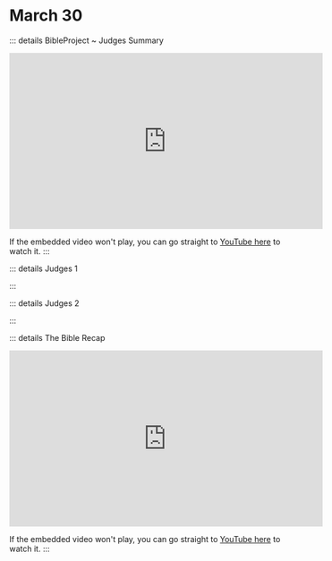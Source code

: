 # March 30

::: details BibleProject ~ Judges Summary
<iframe width="560" height="315" src="https://www.youtube.com/embed/kOYy8iCfIJ4" title="YouTube video player" frameborder="0" allow="accelerometer; autoplay; clipboard-write; encrypted-media; gyroscope; picture-in-picture; web-share" referrerpolicy="strict-origin-when-cross-origin" allowfullscreen></iframe>

If the embedded video won't play, you can go straight to [YouTube here](https://youtu.be/kOYy8iCfIJ4) to watch it.
:::

::: details Judges 1
<!--@include: @/bible/translations/bsb/07_jdg/001.md-->
:::

::: details Judges 2
<!--@include: @/bible/translations/bsb/07_jdg/002.md-->
:::

::: details The Bible Recap
<iframe width="560" height="315" src="https://www.youtube.com/embed/CHYwdj6GA4A" title="YouTube video player" frameborder="0" allow="accelerometer; autoplay; clipboard-write; encrypted-media; gyroscope; picture-in-picture; web-share" referrerpolicy="strict-origin-when-cross-origin" allowfullscreen></iframe>

If the embedded video won't play, you can go straight to [YouTube here](https://youtu.be/CHYwdj6GA4A) to watch it.
:::